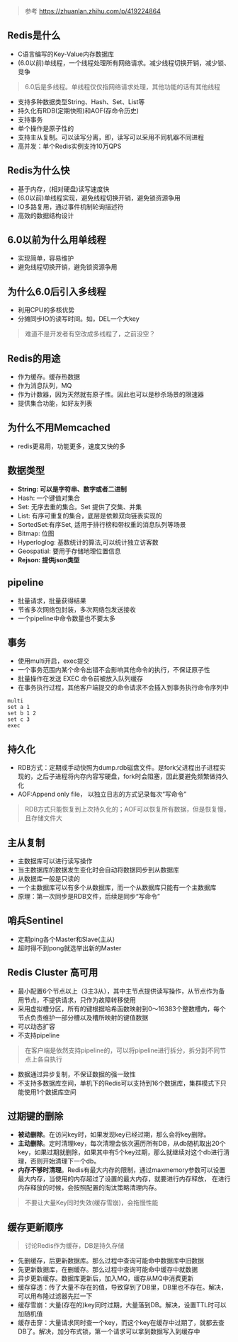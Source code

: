 > 参考 https://zhuanlan.zhihu.com/p/419224864
## Redis是什么
+ C语言编写的Key-Value内存数据库
+ (6.0以前)单线程，一个线程处理所有网络请求。减少线程切换开销，减少锁、竞争
> 6.0后是多线程。单线程仅仅指网络请求处理，其他功能的话有其他线程
+ 支持多种数据类型String、Hash、Set、List等
+ 持久化有RDB(定期快照)和AOF(存命令历史)
+ 支持事务
+ 单个操作是原子性的
+ 支持主从复制。可以读写分离，即，读写可以采用不同机器不同进程
+ 高并发：单个Redis实例支持10万QPS

## Redis为什么快
+ 基于内存，(相对硬盘)读写速度快
+ (6.0以前)单线程实现，避免线程切换开销，避免锁资源争用
+ IO多路复用，通过事件机制轮询描述符
+ 高效的数据结构设计

## 6.0以前为什么用单线程
+ 实现简单，容易维护
+ 避免线程切换开销，避免锁资源争用

## 为什么6.0后引入多线程
+ 利用CPU的多核优势
+ 分摊同步IO的读写时间。如，DEL一个大key
> 难道不是开发者有空改成多线程了，之前没空？

## Redis的用途
+ 作为缓存。缓存热数据
+ 作为消息队列，MQ
+ 作为计数器，因为天然就有原子性。因此也可以是秒杀场景的限速器
+ 提供集合功能，如好友列表

## 为什么不用Memcached
+ redis更易用，功能更多，速度又快的多

## 数据类型
+ **String: 可以是字符串、数字或者二进制**
+ Hash: 一个键值对集合
+ Set: 无序去重的集合。Set 提供了交集、并集
+ List: 有序可重复的集合，底层是依赖双向链表实现的
+ SortedSet:有序Set, 适用于排行榜和带权重的消息队列等场景
+ Bitmap: 位图
+ Hyperloglog: 基数统计的算法,可以统计独立访客数
+ Geospatial: 要用于存储地理位置信息
+ **Rejson: 提供json类型**

## pipeline
+ 批量请求，批量获得结果
+ 节省多次网络包封装，多次网络包发送接收
+ 一个pipeline中命令数量也不要太多

## 事务
+ 使用multi开启，exec提交
+ 一个事务范围内某个命令出错不会影响其他命令的执行，不保证原子性
+ 批量操作在发送 EXEC 命令前被放入队列缓存
+ 在事务执行过程，其他客户端提交的命令请求不会插入到事务执行命令序列中
```
multi
set a 1
set b 1 2
set c 3
exec
```

## 持久化
+ RDB方式：定期或手动快照为dump.rdb磁盘文件。是fork父进程出子进程实现的，之后子进程将内存内容写硬盘，fork时会阻塞，因此要避免频繁做持久化
+ AOF:Append only file， 以独立日志的方式记录每次“写命令”
> RDB方式只能恢复到上次持久化的；AOF可以恢复所有数据，但是恢复慢，且存储文件大

## 主从复制
+ 主数据库可以进行读写操作
+ 当主数据库的数据发生变化时会自动将数据同步到从数据库
+ 从数据库一般是只读的
+ 一个主数据库可以有多个从数据库，而一个从数据库只能有一个主数据库
+ 原理：第一次同步是RDB文件，后续是同步“写命令”

## 哨兵Sentinel
+ 定期ping各个Master和Slave(主从)
+ 超时得不到pong就选举出新的Master

## Redis Cluster 高可用
+ 最小配置6个节点以上（3主3从），其中主节点提供读写操作，从节点作为备用节点，不提供请求，只作为故障转移使用
+ 采用虚拟槽分区，所有的键根据哈希函数映射到0～16383个整数槽内，每个节点负责维护一部分槽以及槽所映射的键值数据
+ 可以动态扩容
+ 不支持pipeline
> 在客户端是依然支持pipeline的，可以将pipeline进行拆分，拆分到不同节点上各自执行
+ 数据通过异步复制，不保证数据的强一致性
+ 不支持多数据库空间，单机下的Redis可以支持到16个数据库，集群模式下只能使用1个数据库空间

## 过期键的删除
+ **被动删除**。在访问key时，如果发现key已经过期，那么会将key删除。
+ **主动删除**。定时清理key，每次清理会依次遍历所有DB，从db随机取出20个key，如果过期就删除，如果其中有5个key过期，那么就继续对这个db进行清理，否则开始清理下一个db。
+ **内存不够时清理**。Redis有最大内存的限制，通过maxmemory参数可以设置最大内存，当使用的内存超过了设置的最大内存，就要进行内存释放， 在进行内存释放的时候，会按照配置的淘汰策略清理内存。
> 不要让大量Key同时失效(缓存雪崩)，会拖慢性能


## 缓存更新顺序
> 讨论Redis作为缓存，DB是持久存储
+ 先删缓存，后更新数据库。那么过程中查询可能命中数据库中旧数据
+ 先更新数据库，在删缓存。那么过程中查询可能命中缓存中就数据
+ 异步更新缓存。数据库更新后，加入MQ，缓存从MQ中消费更新
+ 缓存穿透：传了大量不存在的值，导致穿到了DB里，DB里也不存在。解决，可以用布隆过滤器先拦一下
+ 缓存雪崩：大量(存在的)key同时过期，大量落到DB。解决，设置TTL时可以加随机值
+ 缓存击穿：大量请求同时查一个key，而这个key在缓存中过期了，就都去查DB了。解决，加分布式锁，第一个请求可以拿到数据写入到缓存中
